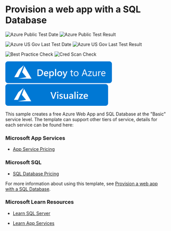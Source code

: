 # Provision a web app with a SQL Database

![Azure Public Test Date](https://azurequickstartsservice.blob.core.windows.net/badges/201-web-app-sql-database/PublicLastTestDate.svg)
![Azure Public Test Result](https://azurequickstartsservice.blob.core.windows.net/badges/201-web-app-sql-database/PublicDeployment.svg)

![Azure US Gov Last Test Date](https://azurequickstartsservice.blob.core.windows.net/badges/201-web-app-sql-database/FairfaxLastTestDate.svg)
![Azure US Gov Last Test Result](https://azurequickstartsservice.blob.core.windows.net/badges/201-web-app-sql-database/FairfaxDeployment.svg)

![Best Practice Check](https://azurequickstartsservice.blob.core.windows.net/badges/201-web-app-sql-database/BestPracticeResult.svg)
![Cred Scan Check](https://azurequickstartsservice.blob.core.windows.net/badges/201-web-app-sql-database/CredScanResult.svg)

[![Deploy to Azure](https://raw.githubusercontent.com/Azure/azure-quickstart-templates/master/1-CONTRIBUTION-GUIDE/images/deploytoazure.svg?sanitize=true)](https://portal.azure.com/#create/Microsoft.Template/uri/https%3a%2f%2fraw.githubusercontent.com%2fAzure%2fazure-quickstart-templates%2fmaster%2f201-web-app-sql-database%2fazuredeploy.json)
[![Visualize](https://raw.githubusercontent.com/Azure/azure-quickstart-templates/master/1-CONTRIBUTION-GUIDE/images/visualizebutton.svg?sanitize=true)](http://armviz.io/#/?load=https%3a%2f%2fraw.githubusercontent.com%2fAzure%2fazure-quickstart-templates%2fmaster%2f201-web-app-sql-database%2fazuredeploy.json)

This sample creates a free Azure Web App and SQL Database at the "Basic" service
level. The template can support other tiers of service, details for each service
can be found here:

### Microsoft App Services

- [App Service Pricing](https://azure.microsoft.com/pricing/details/app-service/)

### Microsoft SQL

- [SQL Database Pricing](https://azure.microsoft.com/pricing/details/sql-database/)

For more information about using this template, see
[Provision a web app with a SQL Database](https://azure.microsoft.com/documentation/articles/app-service-web-arm-with-sql-database-provision/).

### Microsoft Learn Resources

- [Learn SQL Server](https://docs.microsoft.com/learn/browse/?term=SQL)

- [Learn App Services](https://docs.microsoft.com/en-us/learn/browse/?term=web%20app)

